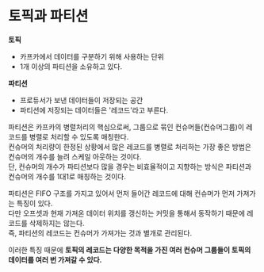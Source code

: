 # 토픽과 파티션 

**토픽**
* 카프카에서 데이터를 구분하기 위해 사용하는 단위  
* 1개 이상의 파티션을 소유하고 있다.  

**파티션**   
* 프로듀서가 보낸 데이터들이 저장되는 공간    
* 파티션에 저장되는 데이터들은 '레코드'라고 부른다.   
  
파티션은 카프카의 병렬처리의 핵심으로써, 그룹으로 묶인 컨슈머들(컨슈머그룹)이 레코드를 병렬로 처리할 수 있도록 매칭한다.     
컨슈머의 처리량이 한정된 상황에서 많은 레코드를 병렬로 처리하는 가장 좋은 방법은 컨슈머의 개수를 늘려 스케일 아웃하는 것이다.         
단, 컨슈머의 개수가 파티션보다 많을 경우는 비효율적이고 지향하는 방식은 파티션과 컨슈머의 개수를 1대1로 매칭하는 것이다.  
    
파티션은 FIFO 구조를 가지고 있어서 먼저 들어간 레코드에 대해 컨슈머가 먼저 가져가는 특징이 있다.     
다만 오프셋과 현재 가져온 데이터 위치를 갱신하는 커밋을 통해서 동작하기 때문에 레코드를 삭제하지는 않는다.  
즉, 파티션의 레코드는 컨슈머가 가져가는 것과 별개로 관리된다.     
  
이러한 특징 때문에 **토픽의 레코드는 다양한 목적을 가진 여러 컨슈머 그룹들이 토픽의 데이터를 여러 번 가져갈 수 있다.**       




